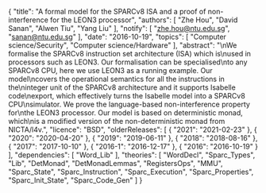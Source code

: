 {
    "title": "A formal model for the SPARCv8 ISA and a proof of non-interference for the LEON3 processor",
    "authors": [
        "Zhe Hou",
        "David Sanan",
        "Alwen Tiu",
        "Yang Liu"
    ],
    "notify": [
        "zhe.hou@ntu.edu.sg",
        "sanan@ntu.edu.sg"
    ],
    "date": "2016-10-19",
    "topics": [
        "Computer science/Security",
        "Computer science/Hardware"
    ],
    "abstract": "\nWe formalise the SPARCv8 instruction set architecture (ISA) which is\nused in processors such as LEON3. Our formalisation can be specialised\nto any SPARCv8 CPU, here we use LEON3 as a running example. Our model\ncovers the operational semantics for all the instructions in the\ninteger unit of the SPARCv8 architecture and it supports Isabelle code\nexport, which effectively turns the Isabelle model into a SPARCv8 CPU\nsimulator. We prove the language-based non-interference property for\nthe LEON3 processor.  Our model is based on deterministic monad, which\nis a modified version of the non-deterministic monad from NICTA/l4v.",
    "licence": "BSD",
    "olderReleases": [
        {
            "2021": "2021-02-23"
        },
        {
            "2020": "2020-04-20"
        },
        {
            "2019": "2019-06-11"
        },
        {
            "2018": "2018-08-16"
        },
        {
            "2017": "2017-10-10"
        },
        {
            "2016-1": "2016-12-17"
        },
        {
            "2016": "2016-10-19"
        }
    ],
    "dependencies": [
        "Word_Lib"
    ],
    "theories": [
        "WordDecl",
        "Sparc_Types",
        "Lib",
        "DetMonad",
        "DetMonadLemmas",
        "RegistersOps",
        "MMU",
        "Sparc_State",
        "Sparc_Instruction",
        "Sparc_Execution",
        "Sparc_Properties",
        "Sparc_Init_State",
        "Sparc_Code_Gen"
    ]
}